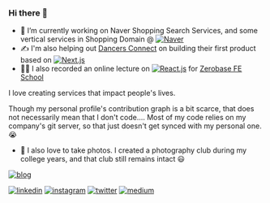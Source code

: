 ### Hi there 👋

- 🔭 I’m currently working on Naver Shopping Search Services, and some vertical services in Shopping Domain @ [![Naver](https://img.shields.io/badge/naver-0FD95E?style=for-the-badge&logo=naver&logoColor=white)](https://navercorp.com/)
- ✍️ I'm also helping out [Dancers Connect](https://github.com/dancersconnect) on building their first product based on [![Next.js](https://img.shields.io/badge/next.js-000000?style=for-the-badge&logo=nextdotjs&logoColor=white
)](https://nextjs.org/)
- 🧑‍🏫 I also recorded an online lecture on [![React.js](https://img.shields.io/badge/react-61DAFB?style=for-the-badge&logo=react&logoColor=black)](https://reactjs.com) for [Zerobase FE School](https://zero-base.co.kr/category_dev_camp/school_FE)

I love creating services that impact people's lives.

Though my personal profile's contribution graph is a bit scarce, that does not necessarily mean that I don't code....
Most of my code relies on my company's git server, so that just doesn't get synced with my personal one. 😭

- 📸 I also love to take photos. I created a photography club during my college years, and that club still remains intact 😃

[![blog](https://img.shields.io/badge/Blog-222222?style=for-the-badge&logo=github&logoColor=white)](https://henrysha.github.io)

[![linkedin](https://img.shields.io/badge/LinkedIn-0077B5?style=for-the-badge&logo=linkedin&logoColor=white)](https://linkedin.com/in/henryseongwookha) [![instagram](https://img.shields.io/badge/Instagram-E4405F?style=for-the-badge&logo=instagram&logoColor=white)](https://instagram.com/henry_pic_u) [![twitter](https://img.shields.io/badge/Twitter-1DA1F2?style=for-the-badge&logo=twitter&logoColor=white
)](https://twitter.com/henrysha) [![medium](https://img.shields.io/badge/Medium-12100E?style=for-the-badge&logo=medium&logoColor=white
)](https://medium.com/@henrysha)
<!--
**henrysha/henrysha** is a ✨ _special_ ✨ repository because its `README.md` (this file) appears on your GitHub profile.

Here are some ideas to get you started:

- 🔭 I’m currently working on ...
- 🌱 I’m currently learning ...
- 👯 I’m looking to collaborate on ...
- 🤔 I’m looking for help with ...
- 💬 Ask me about ...
- 📫 How to reach me: ...
- 😄 Pronouns: ...
- ⚡ Fun fact: ...
-->

